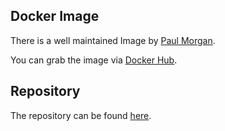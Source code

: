 ## Docker Image

There is a well maintained Image by [Paul Morgan](https://github.com/jumanjiman).

You can grab the image via [Docker Hub](https://hub.docker.com/r/jumanjiman/ssllabs-scan/).

## Repository

The repository can be found [here](https://github.com/jumanjihouse/docker-ssllabs-scan).
